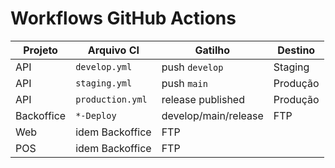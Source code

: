 # Workflows GitHub Actions

| Projeto | Arquivo CI | Gatilho | Destino |
|---------|-----------|---------|---------|
| API | `develop.yml` | push `develop` | Staging |
| API | `staging.yml` | push `main` | Produção |
| API | `production.yml` | release published | Produção |
| Backoffice | `*-Deploy` | develop/main/release | FTP |
| Web | idem Backoffice | FTP |
| POS | idem Backoffice | FTP |